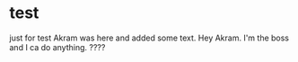 # test
just for test
Akram was here and added some text.
Hey Akram. I'm the boss and I ca do anything.
????

